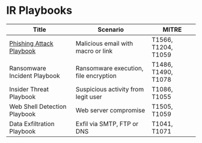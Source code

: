 # IR Playbooks

| Title                         |Scenario            | MITRE         |
|---------------------------------|--------------|----------------------------|
| <a href="https://github.com/slybdev/IR-PlayBook-Phishing/blob/main/README.md">Phishing Attack Playbook</a>             |Malicious email with macro or link             | T1566, T1204, T1059|           |
| Ransomware Incident Playbook                   |    Ransomware execution, file encryption   | T1486, T1490, T1078|           |
| Insider Threat Playbook                  |    Suspicious activity from legit user    | T1086, T1055|           |
| Web Shell Detection Playbook              |  Web server compromise             | T1505, T1059|           |
| Data Exfiltration Playbook                  |    Exfil via SMTP, FTP or DNS     | T1041, T1071|           |

